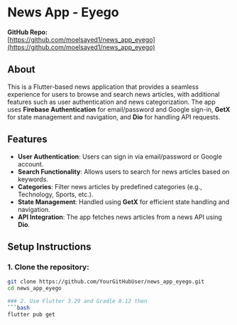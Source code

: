 # News App - Eyego

**GitHub Repo:**  
[https://github.com/moelsayed1/news_app_eyego](https://github.com/moelsayed1/news_app_eyego)

## About

This is a Flutter-based news application that provides a seamless experience for users to browse and search news articles, with additional features such as user authentication and news categorization. The app uses **Firebase Authentication** for email/password and Google sign-in, **GetX** for state management and navigation, and **Dio** for handling API requests.

## Features
- **User Authentication**: Users can sign in via email/password or Google account.
- **Search Functionality**: Allows users to search for news articles based on keywords.
- **Categories**: Filter news articles by predefined categories (e.g., Technology, Sports, etc.).
- **State Management**: Handled using **GetX** for efficient state handling and navigation.
- **API Integration**: The app fetches news articles from a news API using **Dio**.

## Setup Instructions

### 1. Clone the repository:
```bash
git clone https://github.com/YourGitHubUser/news_app_eyego.git
cd news_app_eyego

### 2. Use Flutter 3.29 and Gradle 8.12 then
```bash
flutter pub get
